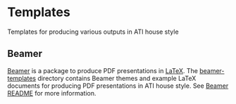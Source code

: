 # Templates
Templates for producing various outputs in ATI house style
## Beamer
[Beamer](https://www.sharelatex.com/learn/Beamer) is a package to produce PDF presentations in [LaTeX](https://www.sharelatex.com/learn/Main_Page). The [beamer-templates](./beamer-templates) directory contains Beamer themes and example LaTeX documents for producing PDF presentations in ATI house style. See [Beamer README](./beamer-templates/README.md) for more information.
